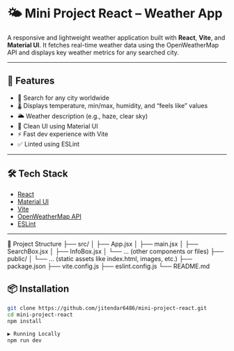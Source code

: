 # 🌤️ Mini Project React – Weather App

A responsive and lightweight weather application built with **React**, **Vite**, and **Material UI**. It fetches real-time weather data using the OpenWeatherMap API and displays key weather metrics for any searched city.

---

## 🚀 Features

- 🔎 Search for any city worldwide
- 🌡️ Displays temperature, min/max, humidity, and “feels like” values
- 🌥️ Weather description (e.g., haze, clear sky)
- 🎨 Clean UI using Material UI
- ⚡ Fast dev experience with Vite
- ✅ Linted using ESLint

---

## 🛠️ Tech Stack

- [React](https://reactjs.org/)
- [Material UI](https://mui.com/)
- [Vite](https://vitejs.dev/)
- [OpenWeatherMap API](https://openweathermap.org/api)
- [ESLint](https://eslint.org/)

---

📁 Project Structure
├── src/
│   ├── App.jsx
│   ├── main.jsx
│   ├── SearchBox.jsx
│   ├── InfoBox.jsx
│   └── ... (other components or files)
├── public/
│   └── ... (static assets like index.html, images, etc.)
├── package.json
├── vite.config.js
├── eslint.config.js
└── README.md



## 📦 Installation

```bash
git clone https://github.com/jitendar6486/mini-project-react.git
cd mini-project-react
npm install

▶️ Running Locally
npm run dev
